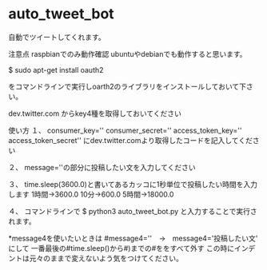 # auto_tweet_bot
自動でツイートしてくれます。

注意点
raspbianでのみ動作確認
ubuntuやdebianでも動作すると思います。

$ sudo apt-get install oauth2

をコマンドラインで実行しoarth2のライブラリをインストールしておいて下さい。

dev.twitter.com
からkey4種を取得しておいてください

使い方
１、
consumer_key=''
consumer_secret=''
access_token_key=''
access_token_secret''
にdev.twitter.comより取得したコードを記入してください

２、
message=''の部分に投稿したい文を入力してください

３、
time.sleep(3600.0)と書いてあるカッコに1秒単位で投稿したい時間を入力します
1時間→3600.0
10分→600.0
5時間→18000.0

４、
コマンドラインで
$ python3 auto_tweet_bot.py
と入力することで実行されます。

*message4を使いたいときは
#message4=''　→　message4='投稿したい文'
にして
一番最後の#time.sleep()から#)までの#ををすべて外す
この時にインデントは元々のままで変えないよう気をつけてください。



